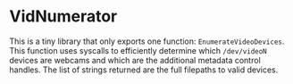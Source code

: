 # VidNumerator

This is a tiny library that only exports one function: `EnumerateVideoDevices`.
This function uses syscalls to efficiently determine which `/dev/videoN` devices
are webcams and which are the additional metadata control handles.
The list of strings returned are the full filepaths to valid devices.

